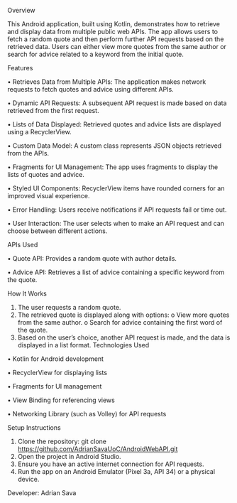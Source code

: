 Overview

This Android application, built using Kotlin, demonstrates how to retrieve and display data from multiple public web APIs. The app allows users to fetch a random quote and then perform further API requests based on the retrieved data. Users can either view more quotes from the same author or search for advice related to a keyword from the initial quote.

Features

•	Retrieves Data from Multiple APIs: The application makes network requests to fetch quotes and advice using different APIs.

•	Dynamic API Requests: A subsequent API request is made based on data retrieved from the first request.

•	Lists of Data Displayed: Retrieved quotes and advice lists are displayed using a RecyclerView.

•	Custom Data Model: A custom class represents JSON objects retrieved from the APIs.

•	Fragments for UI Management: The app uses fragments to display the lists of quotes and advice.

•	Styled UI Components: RecyclerView items have rounded corners for an improved visual experience.

•	Error Handling: Users receive notifications if API requests fail or time out.

•	User Interaction: The user selects when to make an API request and can choose between different actions.


APIs Used

•	Quote API: Provides a random quote with author details.

•	Advice API: Retrieves a list of advice containing a specific keyword from the quote.

How It Works

1.	The user requests a random quote.
2.	The retrieved quote is displayed along with options:
o	View more quotes from the same author.
o	Search for advice containing the first word of the quote.
3.	Based on the user’s choice, another API request is made, and the data is displayed in a list format.
Technologies Used

•	Kotlin for Android development

•	RecyclerView for displaying lists

•	Fragments for UI management

•	View Binding for referencing views

•	Networking Library (such as Volley) for API requests

Setup Instructions

1.	Clone the repository:
git clone https://github.com/AdrianSavaUoC/AndroidWebAPI.git
2.	Open the project in Android Studio.
3.	Ensure you have an active internet connection for API requests.
4.	Run the app on an Android Emulator (Pixel 3a, API 34) or a physical device.
   

Developer: Adrian Sava

